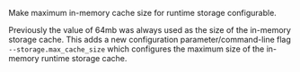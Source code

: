 Make maximum in-memory cache size for runtime storage configurable.

Previously the value of 64mb was always used as the size of the in-memory storage cache. This adds a
new configuration parameter/command-line flag `--storage.max_cache_size` which configures the
maximum size of the in-memory runtime storage cache.
